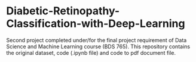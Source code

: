 # Diabetic-Retinopathy-Classification-with-Deep-Learning
Second project completed under/for the final project requirement of Data Science and Machine Learning course (BDS 765). This repository contains the original dataset, code (.ipynb file) and code to pdf document file.

